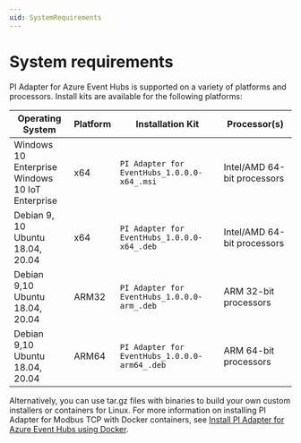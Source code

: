 ```yaml
---
uid: SystemRequirements
---
```


# System requirements

PI Adapter for Azure Event Hubs is supported on a variety of platforms and processors. Install kits are available for the following platforms:

| Operating System | Platform | Installation Kit | Processor(s) |
|-------------------|-------------|----------------------------------|-------------|
| Windows 10 Enterprise <br>Windows 10 IoT Enterprise | x64 | `PI Adapter for EventHubs_1.0.0.0-x64_.msi`     | Intel/AMD 64-bit processors |
| Debian 9, 10 <br>Ubuntu 18.04, 20.04 | x64 | `PI Adapter for EventHubs_1.0.0.0-x64_.deb`     | Intel/AMD 64-bit processors |
| Debian 9,10 <br>Ubuntu 18.04, 20.04 | ARM32 | `PI Adapter for EventHubs_1.0.0.0-arm_.deb`  | ARM 32-bit processors |
| Debian 9,10 <br>Ubuntu 18.04, 20.04 | ARM64 | `PI Adapter for EventHubs_1.0.0.0-arm64_.deb`  | ARM 64-bit processors |

Alternatively, you can use tar.gz files with binaries to build your own custom installers or containers for Linux. For more information on installing PI Adapter for Modbus TCP with Docker containers, see [Install PI Adapter for Azure Event Hubs using Docker](xref:InstallPIAdapterForAzureEventHubsUsingDocker).
